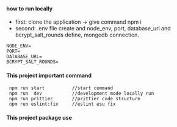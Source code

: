 #### how to run locally
* first: clone the application -> give command npm i
* second: .env file create and node_env, port, database_url and bcrypt_salt_rounds define, mongodb connection.
```
NODE_ENV=
PORT=
DATABASE_URL=
BCRYPT_SALT_ROUNDS=
```
#### This project important command
```
 npm run start          //start command
 npm run  dev           //development mode locally run
 npm run prittier       //prittier code structure
 npm run eslint:fix     //eslint esu fix
```
#### This project package use
